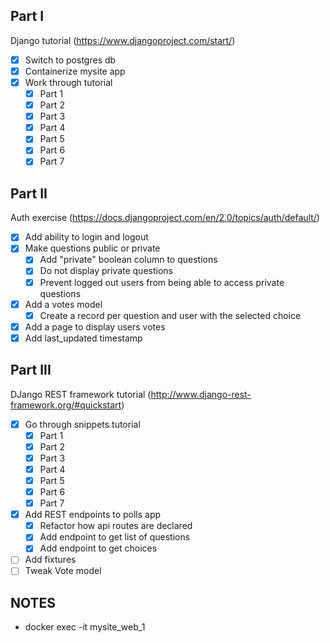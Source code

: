## Part I
Django tutorial (https://www.djangoproject.com/start/)

- [x] Switch to postgres db
- [x] Containerize mysite app
- [x] Work through tutorial
  - [x] Part 1
  - [x] Part 2
  - [x] Part 3
  - [x] Part 4
  - [x] Part 5
  - [x] Part 6
  - [x] Part 7
  
## Part II
Auth exercise (https://docs.djangoproject.com/en/2.0/topics/auth/default/)

- [x] Add ability to login and logout
- [x] Make questions public or private
  - [x] Add "private" boolean column to questions
  - [x] Do not display private questions
  - [x] Prevent logged out users from being able to access private questions
- [x] Add a votes model
  - [x] Create a record per question and user with the selected choice
- [x] Add a page to display users votes
- [x] Add last_updated timestamp

## Part III
DJango REST framework tutorial (http://www.django-rest-framework.org/#quickstart)

- [x] Go through snippets tutorial
  - [x] Part 1
  - [x] Part 2
  - [x] Part 3
  - [x] Part 4
  - [x] Part 5
  - [x] Part 6
  - [x] Part 7
- [x] Add REST endpoints to polls app
  - [x] Refactor how api routes are declared
  - [x] Add endpoint to get list of questions 
  - [x] Add endpoint to get choices
- [ ] Add fixtures
- [ ] Tweak Vote model 

## NOTES

- docker exec -it mysite_web_1 <COMMAND>

